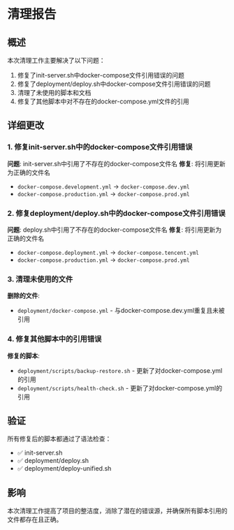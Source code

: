 # 清理报告

## 概述

本次清理工作主要解决了以下问题：
1. 修复了init-server.sh中docker-compose文件引用错误的问题
2. 修复了deployment/deploy.sh中docker-compose文件引用错误的问题
3. 清理了未使用的脚本和文档
4. 修复了其他脚本中对不存在的docker-compose.yml文件的引用

## 详细更改

### 1. 修复init-server.sh中的docker-compose文件引用错误

**问题**: init-server.sh中引用了不存在的docker-compose文件名
**修复**: 将引用更新为正确的文件名
- `docker-compose.development.yml` → `docker-compose.dev.yml`
- `docker-compose.production.yml` → `docker-compose.prod.yml`

### 2. 修复deployment/deploy.sh中的docker-compose文件引用错误

**问题**: deploy.sh中引用了不存在的docker-compose文件名
**修复**: 将引用更新为正确的文件名
- `docker-compose.deployment.yml` → `docker-compose.tencent.yml`
- `docker-compose.production.yml` → `docker-compose.prod.yml`

### 3. 清理未使用的文件

**删除的文件**:
- `deployment/docker-compose.yml` - 与docker-compose.dev.yml重复且未被引用

### 4. 修复其他脚本中的引用错误

**修复的脚本**:
- `deployment/scripts/backup-restore.sh` - 更新了对docker-compose.yml的引用
- `deployment/scripts/health-check.sh` - 更新了对docker-compose.yml的引用

## 验证

所有修复后的脚本都通过了语法检查：
- ✅ init-server.sh
- ✅ deployment/deploy.sh
- ✅ deployment/deploy-unified.sh

## 影响

本次清理工作提高了项目的整洁度，消除了潜在的错误源，并确保所有脚本引用的文件都存在且正确。